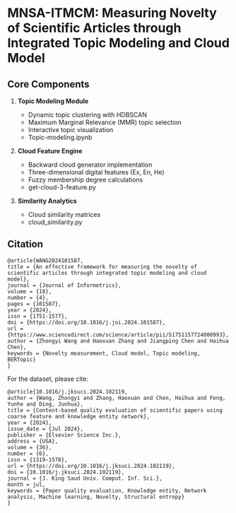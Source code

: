 # MNSA-ITMCM: Measuring Novelty of Scientific Articles through Integrated Topic Modeling and Cloud Model


## Core Components
1. **Topic Modeling Module**
   - Dynamic topic clustering with HDBSCAN
   - Maximum Marginal Relevance (MMR) topic selection
   - Interactive topic visualization
   - Topic-modeling.ipynb

2. **Cloud Feature Engine**
   - Backward cloud generator implementation
   - Three-dimensional digital features (Ex, En, He)
   - Fuzzy membership degree calculations
   - get-cloud-3-feature.py

3. **Similarity Analytics**
   - Cloud similarity matrices
   - cloud_similarity.py
  


## Citation
```
@article{WANG2024101587,
title = {An effective framework for measuring the novelty of scientific articles through integrated topic modeling and cloud model},
journal = {Journal of Informetrics},
volume = {18},
number = {4},
pages = {101587},
year = {2024},
issn = {1751-1577},
doi = {https://doi.org/10.1016/j.joi.2024.101587},
url = {https://www.sciencedirect.com/science/article/pii/S1751157724000993},
author = {Zhongyi Wang and Haoxuan Zhang and Jiangping Chen and Haihua Chen},
keywords = {Novelty measurement, Cloud model, Topic modeling, BERTopic}
}
```
For the dataset, please cite:
```
@article{10.1016/j.jksuci.2024.102119,
author = {Wang, Zhongyi and Zhang, Haoxuan and Chen, Haihua and Feng, Yunhe and Ding, Junhua},
title = {Content-based quality evaluation of scientific papers using coarse feature and knowledge entity network},
year = {2024},
issue_date = {Jul 2024},
publisher = {Elsevier Science Inc.},
address = {USA},
volume = {36},
number = {6},
issn = {1319-1578},
url = {https://doi.org/10.1016/j.jksuci.2024.102119},
doi = {10.1016/j.jksuci.2024.102119},
journal = {J. King Saud Univ. Comput. Inf. Sci.},
month = jul,
keywords = {Paper quality evaluation, Knowledge entity, Network analysis, Machine learning, Novelty, Structural entropy}
}
```
